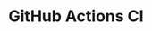 # GitHub Actions CI


















































































































































































































































































































































































































































































































































































































































































































































































































































































































































































































































































































































































































































































































































































































































































































































































































































































































































































































































































































































































































































































































































































































































































































































































































































































































































































































































































































































































































































































































































































































































































































































































